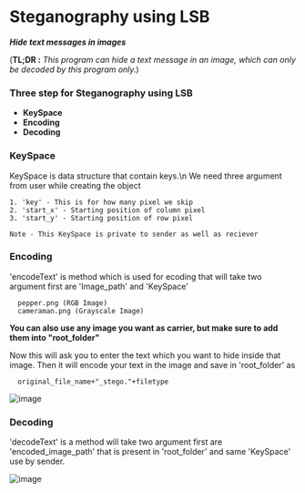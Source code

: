 # Steganography using LSB

**_Hide text messages in images_**

(**TL;DR :** _This program can hide a text message in an image, which can only
be decoded by this program only._)


### Three step for Steganography using LSB
  - **KeySpace**
  - **Encoding** 
  - **Decoding**

### KeySpace

  KeySpace is data structure that contain keys.\n
  We need three argument from user while creating the object
    
    1. 'key' - This is for how many pixel we skip 
    2. 'start_x' - Starting position of column pixel 
    3. 'start_y' - Starting position of row pixel
    
    Note - This KeySpace is private to sender as well as reciever


### Encoding

  'encodeText' is method which is used for ecoding that will take two argument first are 'Image_path' and 'KeySpace'
  
  ```console
    pepper.png (RGB Image)
    cameraman.png (Grayscale Image)
  ```
  
  **You can also use any image you want as carrier, but make sure to add them
  into "root_folder"**
  
  Now this will ask you to enter the text which you want to hide inside that
  image.
  Then it will encode your text in the image and save in 'root_folder' as
  
  ```console
    original_file_name+"_stego."+filetype
  ```
  
  ![image](https://user-images.githubusercontent.com/55941465/149354297-be063e89-47cd-4932-85f1-e412fd98f839.png)

### Decoding

  'decodeText' is a method will take two argument first are 'encoded_image_path' that is present in 'root_folder' and same 'KeySpace'
  use by sender.
  
  ![image](https://user-images.githubusercontent.com/55941465/149354396-b1ca53af-4e24-42a6-83ac-3b62ce05fcb0.png)
 




  
  
  
  
